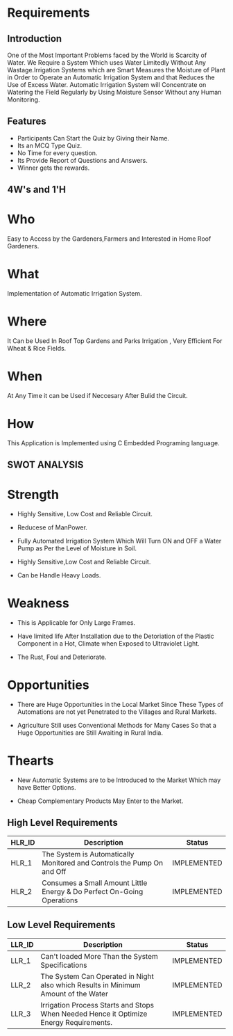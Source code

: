 
# Requirements
##  Introduction
One of the Most Important Problems faced by the World is Scarcity of Water. We Require a System Which uses Water Limitedly Without Any Wastage.Irrigation Systems which are Smart Measures the Moisture of Plant in Order to Operate an Automatic Irrigation System and that Reduces the Use of Excess Water. Automatic Irrigation System will Concentrate on Watering the Field Regularly by Using Moisture Sensor Without any Human Monitoring.

## Features 

- Participants Can Start the Quiz by Giving their Name.
- Its an MCQ Type Quiz.
- No Time for every question.
- Its Provide Report of Questions and Answers.
- Winner gets the rewards.


## 4W's and 1'H

# Who
Easy to Access by the Gardeners,Farmers and Interested in Home Roof Gardeners.
# What
Implementation of Automatic Irrigation System.
# Where
It Can be Used In Roof Top Gardens and Parks Irrigation , Very Efficient For Wheat & Rice Fields.

# When
At Any Time it can be Used if Neccesary After Bulid the Circuit.
# How
 This Application is Implemented using C Embedded Programing language.
 
## SWOT ANALYSIS
# Strength

- Highly Sensitive, Low Cost and Reliable Circuit.

- Reducese of ManPower.

- Fully Automated Irrigation System Which Will Turn ON and OFF a Water Pump as Per the Level of Moisture in Soil.

- Highly Sensitive,Low Cost and Reliable Circuit.

- Can be Handle Heavy Loads.

# Weakness

- This is Applicable for Only Large Frames.

- Have limited life After Installation due to the Detoriation of the Plastic Component in a Hot, Climate when Exposed to Ultraviolet Light.

- The Rust, Foul and Deteriorate.

# Opportunities
- There are Huge Opportunities in the Local Market Since These Types of Automations are not yet Penetrated to the Villages and Rural Markets.

- Agriculture Still uses Conventional Methods for Many Cases So that a Huge Opportunities are Still Awaiting in Rural India.

# Thearts
- New Automatic Systems are to be Introduced to the Market Which may have Better Options.

- Cheap Complementary Products May Enter to the Market.

## High Level Requirements

| HLR_ID | 	Description | Status |
| ------ | ------ | ------ |
| HLR_1 |  The System is Automatically Monitored and Controls the Pump On and Off | IMPLEMENTED |
|  HLR_2 | Consumes a Small Amount Little Energy & Do Perfect On-Going Operations| IMPLEMENTED |

## Low Level Requirements

| LLR_ID |Description | Status |
| ------ | ------ | ------ |
| LLR_1 | Can't loaded More Than the System Specifications| IMPLEMENTED |
|LLR_2 | The System Can Operated in Night also which Results in Minimum Amount of the Water| IMPLEMENTED |	
|LLR_3 |Irrigation Process Starts and Stops When Needed Hence it Optimize Energy Requirements.| IMPLEMENTED |
